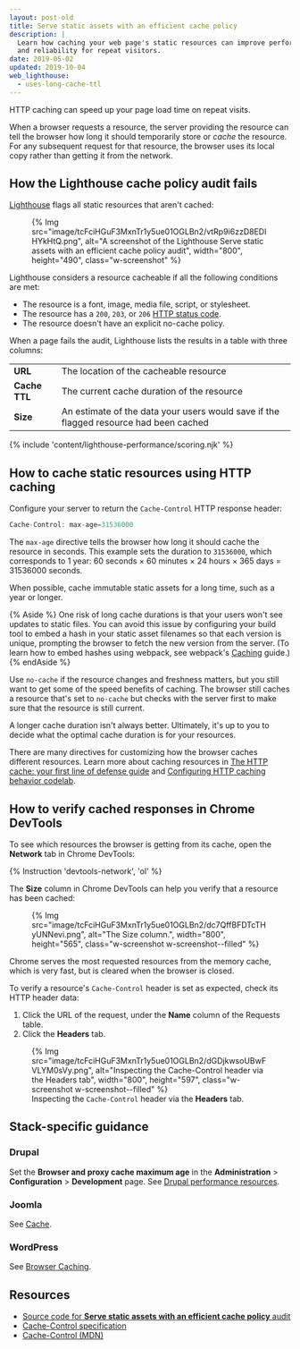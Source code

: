 ```yaml
---
layout: post-old
title: Serve static assets with an efficient cache policy
description: |
  Learn how caching your web page's static resources can improve performance
  and reliability for repeat visitors.
date: 2019-05-02
updated: 2019-10-04
web_lighthouse:
  - uses-long-cache-ttl
---
```


HTTP caching can speed up your page load time on repeat visits.

When a browser requests a resource,
the server providing the resource can tell the browser
how long it should temporarily store or *cache* the resource.
For any subsequent request for that resource,
the browser uses its local copy rather than getting it from the network.

## How the Lighthouse cache policy audit fails

[Lighthouse](https://developers.google.com/web/tools/lighthouse/)
flags all static resources that aren't cached:

<figure class="w-figure">
  {% Img src="image/tcFciHGuF3MxnTr1y5ue01OGLBn2/vtRp9i6zzD8EDlHYkHtQ.png", alt="A screenshot of the Lighthouse Serve static assets with an efficient cache policy audit", width="800", height="490", class="w-screenshot" %}
</figure>

Lighthouse considers a resource cacheable
if all the following conditions are met:

- The resource is a font, image, media file, script, or stylesheet.
- The resource has a `200`, `203`, or `206` [HTTP status code](https://developer.mozilla.org/docs/Web/HTTP/Status).
- The resource doesn't have an explicit no-cache policy.

When a page fails the audit,
Lighthouse lists the results in a table with three columns:

<div class="w-table-wrapper">
  <table>
    <tbody>
      <tr>
        <td><strong>URL</strong></td>
        <td>The location of the cacheable resource</td>
      </tr>
      <tr>
        <td><strong>Cache TTL</strong></td>
        <td>The current cache duration of the resource</td>
      </tr>
      <tr>
        <td><strong>Size</strong></td>
        <td>An estimate of the data your users would save if the flagged resource had been cached</td>
      </tr>
    </tbody>
  </table>
</div>

{% include 'content/lighthouse-performance/scoring.njk' %}

## How to cache static resources using HTTP caching

Configure your server to return the `Cache-Control` HTTP response header:

```js
Cache-Control: max-age=31536000
```

The `max-age` directive tells the browser how long it should cache the resource in seconds.
This example sets the duration to `31536000`, which corresponds to 1 year:
60&nbsp;seconds × 60&nbsp;minutes × 24&nbsp;hours × 365&nbsp;days = 31536000&nbsp;seconds.

When possible, cache immutable static assets for a long time,
such as a year or longer.

{% Aside %}
One risk of long cache durations is that your users won't see updates to static files.
You can avoid this issue by configuring your build tool
to embed a hash in your static asset filenames so that each version is unique,
prompting the browser to fetch the new version from the server.
(To learn how to embed hashes using webpack, see webpack's
[Caching](https://webpack.js.org/guides/caching/) guide.)
{% endAside %}

Use `no-cache` if the resource changes and freshness matters,
but you still want to get some of the speed benefits of caching.
The browser still caches a resource that's set to `no-cache`
but checks with the server first to make sure that the resource is still current.

A longer cache duration isn't always better.
Ultimately,
it's up to you to decide what the optimal cache duration is for your resources.

There are many directives for customizing how the browser caches different resources.
Learn more about caching resources in
[The HTTP cache: your first line of defense guide](/http-cache)
and [Configuring HTTP caching behavior codelab](/codelab-http-cache).

## How to verify cached responses in Chrome DevTools

To see which resources the browser is getting from its cache,
open the **Network** tab in Chrome DevTools:

{% Instruction 'devtools-network', 'ol' %}

The **Size** column in Chrome DevTools can help you verify that a resource has been cached:

<figure class="w-figure">
  {% Img src="image/tcFciHGuF3MxnTr1y5ue01OGLBn2/dc7QffBFDTcTHyUNNevi.png", alt="The Size column.", width="800", height="565", class="w-screenshot w-screenshot--filled" %}
</figure>

Chrome serves the most requested resources from the memory cache, which is very fast,
but is cleared when the browser is closed.

To verify a resource's `Cache-Control` header is set as expected,
check its HTTP header data:

1. Click the URL of the request, under the **Name** column of the Requests table.
1. Click the **Headers** tab.

<figure class="w-figure">
  {% Img src="image/tcFciHGuF3MxnTr1y5ue01OGLBn2/dGDjkwsoUBwFVLYM0sVy.png", alt="Inspecting the Cache-Control header via the Headers tab", width="800", height="597", class="w-screenshot w-screenshot--filled" %}
  <figcaption class="w-figcaption">
    Inspecting the <code>Cache-Control</code> header via the <b>Headers</b> tab.
  </figcaption>
</figure>

## Stack-specific guidance

### Drupal

Set the **Browser and proxy cache maximum age** in the **Administration** >
**Configuration** > **Development** page. See [Drupal performance
resources](https://www.drupal.org/docs/7/managing-site-performance-and-scalability/caching-to-improve-performance/caching-overview#s-drupal-performance-resources).

### Joomla

See [Cache](https://docs.joomla.org/Cache).

### WordPress

See [Browser Caching](https://wordpress.org/support/article/optimization/#browser-caching).

## Resources

- [Source code for **Serve static assets with an efficient cache policy** audit](https://github.com/GoogleChrome/lighthouse/blob/master/lighthouse-core/audits/byte-efficiency/uses-long-cache-ttl.js)
- [Cache-Control specification](https://www.w3.org/Protocols/rfc2616/rfc2616-sec14.html#sec14.9)
- [Cache-Control (MDN)](https://developer.mozilla.org/docs/Web/HTTP/Headers/Cache-Control)
